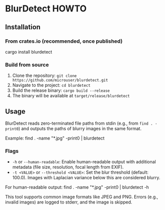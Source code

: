 # BlurDetect HOWTO

## Installation

### From crates.io (recommended, once published)
cargo install blurdetect

### Build from source
1. Clone the repository: `git clone https://github.com/microuser/blurdetect.git`
2. Navigate to the project: `cd blurdetect`
3. Build the release binary: `cargo build --release`
4. The binary will be available at `target/release/blurdetect`

## Usage
BlurDetect reads zero-terminated file paths from stdin (e.g., from `find . -print0`) and outputs the paths of blurry images in the same format.

Example:
find . -name "*.jpg" -print0 | blurdetect

### Flags
- `-h` or `--human-readable`: Enable human-readable output with additional metadata (file size, resolution, focal length from EXIF).
- `-t <VALUE>` or `--threshold <VALUE>`: Set the blur threshold (default: 100.0). Images with Laplacian variance below this are considered blurry.

For human-readable output:
find . -name "*.jpg" -print0 | blurdetect -h

This tool supports common image formats like JPEG and PNG. Errors (e.g., invalid images) are logged to stderr, and the image is skipped.